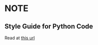 # NOTE
## Style Guide for Python Code 
Read at [this url](http://www.python.org/dev/peps/pep-0008/)
